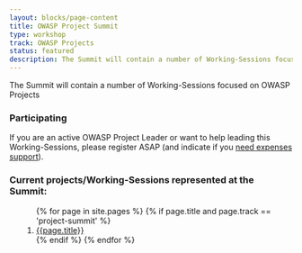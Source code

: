```yaml
---
layout: blocks/page-content
title: OWASP Project Summit
type: workshop
track: OWASP Projects
status: featured
description: The Summit will contain a number of Working-Sessions focused on OWASP Projects
---
```


The Summit will contain a number of Working-Sessions focused on OWASP Projects

### Participating

If you are an active OWASP Project Leader or want to help leading this Working-Sessions, please register ASAP (and indicate if you [need expenses support](../Logistics/Participants-need-support.html)).

### Current projects/Working-Sessions represented at the Summit:

<ul>
    <ol>
        {% for page in site.pages %}
            {% if page.title and page.track == 'project-summit' %}
                <li><a href="{{page.url}}">{{page.title}}</a></li>
            {% endif %}
        {% endfor %}
    </ol>
</ul>